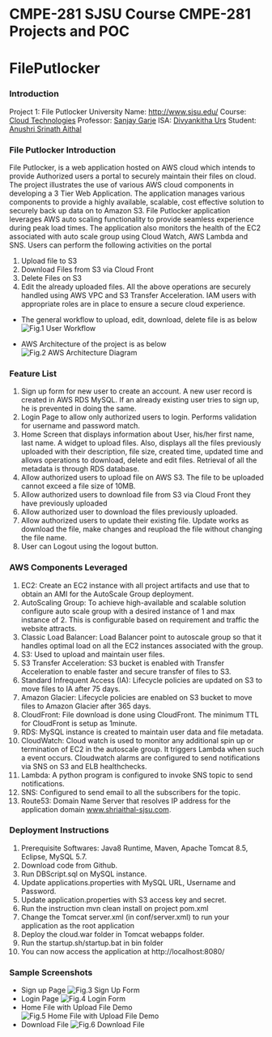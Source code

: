 # CMPE-281 SJSU Course CMPE-281 Projects and POC
# FilePutlocker

### Introduction
Project 1: File Putlocker
University Name: http://www.sjsu.edu/
Course: [Cloud Technologies](http://info.sjsu.edu/web-dbgen/catalog/courses/CMPE281.html)
Professor: [Sanjay Garje](https://www.linkedin.com/in/sanjaygarje/)
ISA: [Divyankitha Urs](https://www.linkedin.com/in/divyankithaurs/)
Student: [Anushri Srinath Aithal](https://www.linkedin.com/in/anushri-aithal/)

### File Putlocker Introduction
File Putlocker, is a web application hosted on AWS cloud which intends to provide Authorized users a portal to securely maintain their files on cloud. 
The project illustrates the use of various AWS cloud components in developing a 3 Tier Web Application. The application manages various components to provide a highly available, scalable, cost effective solution to securely back up data on to Amazon S3. File Putlocker application leverages AWS auto scaling functionality to provide seamless experience during peak load times. The application also monitors the health of the EC2 associated with auto scale group using Cloud Watch, AWS Lambda and SNS.
Users can perform the following activities on the portal
1.	Upload file to S3
2.	Download Files from S3 via Cloud Front
3.	Delete Files on S3
4.	Edit the already uploaded files.
All the above operations are securely handled using AWS VPC and S3 Transfer Acceleration. IAM users with appropriate roles are in place to ensure a secure cloud experience.

- The general workflow to upload, edit, download, delete file is as below
![Fig.1 User Workflow](https://user-images.githubusercontent.com/1582196/31876375-41c890e2-b787-11e7-8af5-d20f73bff7d3.png)

- AWS Architecture of the project is as below
![Fig.2 AWS Architecture Diagram](https://user-images.githubusercontent.com/1582196/31901238-b7f6495a-b7d5-11e7-8abd-98bfb43818c2.png)

### Feature List
1.	Sign up form for new user to create an account. A new user record is created in AWS RDS MySQL. If an already existing user tries to sign up, he is prevented in doing the same.
2.	Login Page to allow only authorized users to login. Performs validation for username and password match.
3.	Home Screen that displays information about User, his/her first name, last name. A widget to upload files. Also, displays all the files previously uploaded with their description, file size, created time, updated time and allows operations to download, delete and edit files. Retrieval of all the metadata is through RDS database.
4.	Allow authorized users to upload file on AWS S3. The file to be uploaded cannot exceed a file size of 10MB.
5.	Allow authorized users to download file from S3 via Cloud Front they have previously uploaded
6.	Allow authorized user to download the files previously uploaded.
7.	Allow authorized users to update their existing file. Update works as download the file, make changes and reupload the file without changing the file name.
8.	User can Logout using the logout button.

### AWS Components Leveraged
1.	EC2: Create an EC2 instance with all project artifacts and use that to obtain an AMI for the AutoScale Group deployment.
2.	AutoScaling Group: To achieve high-available and scalable solution configure auto scale group with a desired instance of 1 and max instance of 2. This is configurable based on requirement and traffic the website attracts.
3.	Classic Load Balancer: Load Balancer point to autoscale group so that it handles optimal load on all the EC2 instances associated with the group.
4.	S3: Used to upload and maintain user files.
5.	S3 Transfer Acceleration: S3 bucket is enabled with Transfer Acceleration to enable faster and secure transfer of files to S3.
6.	Standard Infrequent Access (IA): Lifecycle policies are updated on S3 to move files to IA after 75 days.
7.	Amazon Glacier: Lifecycle policies are enabled on S3 bucket to move files to Amazon Glacier after 365 days.
8.	CloudFront: File download is done using CloudFront. The minimum TTL for CloudFront is setup as 1minute.
9.	RDS: MySQL instance is created to maintain user data and file metadata.
10.	CloudWatch: Cloud watch is used to monitor any additional spin up or termination of EC2 in the autoscale group. It triggers Lambda when such a event occurs. Cloudwatch alarms are configured to send notifications via SNS on S3 and ELB healthchecks.
11.	Lambda: A python program is configured to invoke SNS topic to send notifications.
12.	SNS: Configured to send email to all the subscribers for the topic.
13.	Route53: Domain Name Server that resolves IP address for the application domain www.shriaithal-sjsu.com.

### Deployment Instructions
1.	Prerequisite Softwares: Java8 Runtime, Maven, Apache Tomcat 8.5, Eclipse, MySQL 5.7.
2.	Download code from Github.
3.	Run DBScript.sql on MySQL instance.
4.	Update applications.properties with MySQL URL, Username and Password.
5.	Update application.properties with S3 access key and secret.
6.	Run the instruction mvn clean install on project pom.xml
7.	Change the Tomcat server.xml (in conf/server.xml) <host> to run your application as the root application
8.	Deploy the cloud.war folder in Tomcat webapps folder.
9.	Run the startup.sh/startup.bat in bin folder
10.	You can now access the application at http://localhost:8080/

### Sample Screenshots
- Sign up Page
![Fig.3 Sign Up Form](https://user-images.githubusercontent.com/1582196/31901163-85ce5116-b7d5-11e7-8f6a-3c9086dbb26a.png)
- Login Page
![Fig.4 Login Form](https://user-images.githubusercontent.com/1582196/31901172-8be40122-b7d5-11e7-8fee-39bcb4c2ddd6.png)
- Home File with Upload File Demo
![Fig.5 Home File with Upload File Demo](https://user-images.githubusercontent.com/1582196/31901182-91e18360-b7d5-11e7-9ba2-155e46753119.png)
- Download File
![Fig.6 Download File](https://user-images.githubusercontent.com/1582196/31901204-9f0a70e2-b7d5-11e7-8974-0c97666c4aa6.png)
